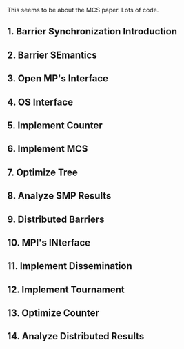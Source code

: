 This seems to be about the MCS paper. Lots of code.

## 1. Barrier Synchronization Introduction 

## 2. Barrier SEmantics 

## 3. Open MP's Interface 

## 4. OS Interface 

## 5. Implement Counter 

## 6. Implement MCS 

## 7. Optimize Tree 

## 8. Analyze SMP Results 

## 9. Distributed Barriers 

## 10. MPI's INterface 

## 11. Implement Dissemination 

## 12. Implement Tournament

## 13. Optimize Counter 

## 14. Analyze Distributed Results 

